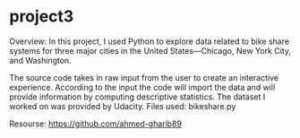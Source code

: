 # project3 
Overview:
In this project, I used  Python to explore data related to bike share systems for three major cities in the United States—Chicago, New York City, and Washington.

The source code takes in raw input from the user to create an interactive experience.
According to the input the code will import the data and will provide information by computing descriptive statistics.
The dataset I worked on was provided by Udacity.
Files used:
bikeshare.py 

Resourse:
https://github.com/ahmed-gharib89
